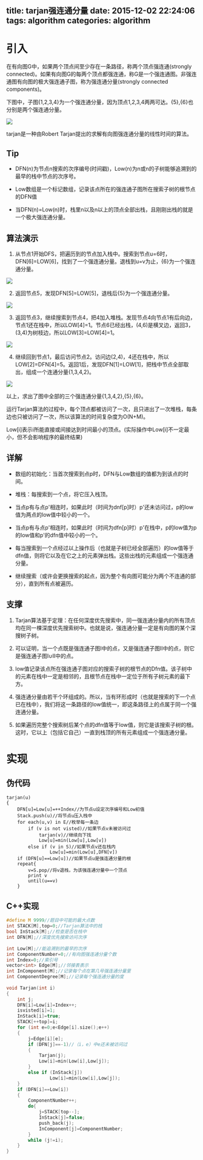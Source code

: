 title: tarjan强连通分量
date: 2015-12-02 22:24:06
tags: algorithm
categories: algorithm
---

# 引入 #

在有向图G中，如果两个顶点间至少存在一条路径，称两个顶点强连通(strongly connected)。如果有向图G的每两个顶点都强连通，称G是一个强连通图。非强连通图有向图的极大强连通子图，称为强连通分量(strongly connected components)。

下图中，子图{1,2,3,4}为一个强连通分量，因为顶点1,2,3,4两两可达。{5},{6}也分别是两个强连通分量。

![](http://www.cppblog.com/images/cppblog_com/sosi/WindowsLiveWriter/Tarjan_10D83/wps_clip_image-24103_thumb.png)

tarjan是一种由Robert Tarjan提出的求解有向图强连通分量的线性时间的算法。

## Tip ##

- DFN(n)为节点n搜索的次序编号(时间戳)，Low(n)为n或n的子树能够追溯到的最早的栈中节点的次序号。
<!--more-->
- Low数组是一个标记数组，记录该点所在的强连通子图所在搜索子树的根节点的DFN值

- 当DFN(n)=Low(n)时，栈里n以及n以上的顶点全部出栈，且刚刚出栈的就是一个极大强连通分量。

## 算法演示 ##

1. 从节点1开始DFS，把遍历到的节点加入栈中。搜索到节点u=6时，DFN[6]=LOW[6]，找到了一个强连通分量。退栈到u=v为止，{6}为一个强连通分量。

![](http://www.cppblog.com/images/cppblog_com/sosi/WindowsLiveWriter/Tarjan_10D83/wps_clip_image-16442_thumb.png)

2. 返回节点5，发现DFN[5]=LOW[5]，退栈后{5}为一个强连通分量。

![](http://www.cppblog.com/images/cppblog_com/sosi/WindowsLiveWriter/Tarjan_10D83/wps_clip_image-24939_thumb.png)

3. 返回节点3，继续搜索到节点4，把4加入堆栈。发现节点4向节点1有后向边，节点1还在栈中，所以LOW[4]=1。节点6已经出栈，(4,6)是横叉边，返回3，(3,4)为树枝边，所以LOW[3]=LOW[4]=1。

![](http://www.cppblog.com/images/cppblog_com/sosi/WindowsLiveWriter/Tarjan_10D83/wps_clip_image-17734_thumb.png)

4. 继续回到节点1，最后访问节点2。访问边(2,4)，4还在栈中，所以LOW[2]=DFN[4]=5。返回1后，发现DFN[1]=LOW[1]，把栈中节点全部取出，组成一个连通分量{1,3,4,2}。

![](http://www.cppblog.com/images/cppblog_com/sosi/WindowsLiveWriter/Tarjan_10D83/wps_clip_image-10846_thumb.png)

以上，求出了图中全部的三个强连通分量{1,3,4,2},{5},{6}。

运行Tarjan算法的过程中，每个顶点都被访问了一次，且只进出了一次堆栈，每条边也只被访问了一次，所以该算法的时间复杂度为O(N+M)。

Low[i]表示i所能直接或间接达到时间最小的顶点。(实际操作中Low[i]不一定最小，但不会影响程序的最终结果)


## 详解 ##

- 数组的初始化：当首次搜索到点p时，DFN与Low数组的值都为到该点的时间。

- 堆栈：每搜索到一个点，将它压入栈顶。

- 当点p有与点p'相连时，如果此时（时间为dnf[p]时）p'还未访问过，p的low值为两点的low值中较小的一个。

- 当点p有与点p'相连时，如果此时（时间为dfn[p]时）p'在栈中，p的low值为p的low值和p'的dfn值中较小的一个。

- 每当搜索到一个点经过以上操作后（也就是子树已经全部遍历）的low值等于dfn值，则将它以及在它之上的元素弹出栈。这些出栈的元素组成一个强连通分量。

- 继续搜索（或许会更换搜索的起点，因为整个有向图可能分为两个不连通的部分），直到所有点被遍历。

## 支撑 ##

1. Tarjan算法基于定理：在任何深度优先搜索中，同一强连通分量内的所有顶点均在同一棵深度优先搜索树中。也就是说，强连通分量一定是有向图的某个深搜树子树。

2. 可以证明，当一个点既是强连通子图Ⅰ中的点，又是强连通子图Ⅱ中的点，则它是强连通子图Ⅰ∪Ⅱ中的点。

3. low值记录该点所在强连通子图对应的搜索子树的根节点的Dfn值。该子树中的元素在栈中一定是相邻的，且根节点在栈中一定位于所有子树元素的最下方。

4. 强连通分量由若干个环组成的。所以，当有环形成时（也就是搜索的下一个点已在栈中），我们将这一条路径的low值统一，即这条路径上的点属于同一个强连通分量。

5. 如果遍历完整个搜索树后某个点的dfn值等于low值，则它是该搜索子树的根。这时，它以上（包括它自己）一直到栈顶的所有元素组成一个强连通分量。

# 实现 #

## 伪代码 ##

```
tarjan(u)
{
    DFN[u]=Low[u]=++Index//为节点u设定次序编号和Low初值
    Stack.push(u)//将节点u压入栈中
    for each(u,v) in E//枚举每一条边
        if (v is not visted)//如果节点v未被访问过
            tarjan(v)//继续向下找
            Low[u]=min(Low[u],Low[v])
        else if (v in S)//如果节点v还在栈内
                Low[u]=min(Low[u],DFN[v])
    if (DFN[u]==Low[u])//如果节点u是强连通分量的根
    repeat{
        v=S.pop//将v退栈，为该强连通分量中一个顶点
        print v
        until(u==v)
    }
```

## C++实现 ##

```C++
#define M 9999//题目中可能的最大点数
int STACK[M],top=0;//Tarjan算法中的栈
bool InStack[M];//检查是否在栈中
int DFN[M];//深度优先搜索访问次序
 
int Low[M];//能追溯到的最早的次序
int ComponentNumber=0;//有向图强连通分量个数
int Index=0;//索引号
vector<int> Edge[M];//邻接表表示
int InComponent[M];//记录每个点在第几号强连通分量里
int ComponentDegree[M];//记录每个强连通分量的度
 
void Tarjan(int i)
{
    int j;
    DFN[i]=Low[i]=Index++;
	isvisted[i]=1;
    InStack[i]=true;
	STACK[++top]=i;
    for (int e=0;e<Edge[i].size();e++)
    {
        j=Edge[i][e];
        if (DFN[j]==-1)//（i，e）中e还未被访问过
        {
            Tarjan(j);
            Low[i]=min(Low[i],Low[j]);
        }
        else if (InStack[j]) 
				Low[i]=min(Low[i],Low[j]);
    }
    if (DFN[i]==Low[i])
    {
        ComponentNumber++;
        do{
            j=STACK[top--];
            InStack[j]=false;
            push_back(j);
            InComponent[j]=ComponentNumber;
        }
        while (j!=i);
    }
}
```